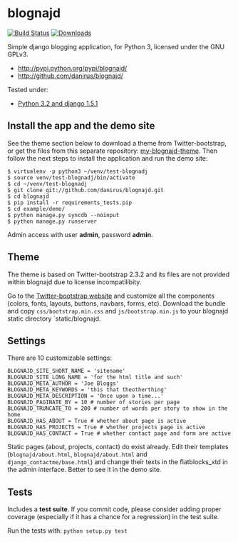 # blognajd

[![Build Status](https://travis-ci.org/danirus/blognajd.png)](https://travis-ci.org/danirus/blognajd) [![Downloads](https://pypip.in/d/blognajd/badge.png)](https://pypi.python.org/pypi/blognajd)

Simple django blogging application, for Python 3, licensed under the GNU GPLv3.

* http://pypi.python.org/pypi/blognajd/
* http://github.com/danirus/blognajd/

Tested under:

* [Python 3.2 and django 1.5.1](http://buildbot.danir.us/builders/blognajd-py32dj15)


## Install the app and the demo site

See the theme section below to download a theme from Twitter-bootstrap, or get the files from this separate repository: [my-blognajd-theme](https://github.com/danirus/my-blognajd-theme). Then follow the next steps to install the application and run the demo site:

    $ virtualenv -p python3 ~/venv/test-blognadj
    $ source venv/test-blognadj/bin/activate
    $ cd ~/venv/test-blognadj
    $ git clone git://github.com/danirus/blognajd.git
    $ cd blognajd
    $ pip install -r requirements_tests.pip
    $ cd example/demo/
    $ python manage.py syncdb --noinput
    $ python manage.py runserver

Admin access with user **admin**, password **admin**.


## Theme

The theme is based on Twitter-bootstrap 2.3.2 and its files are not provided within blognajd due to license incompatilibity. 

Go to the [Twitter-bootstrap website](http://twitter.github.io/bootstrap/customize.html) and customize all the components (colors, fonts, layouts, buttons, navbars, forms, etc). Download the bundle and copy `css/bootstrap.min.css` and `js/bootstrap.min.js` to your blognajd static directory `static/blognajd.


## Settings

There are 10 customizable settings:

    BLOGNAJD_SITE_SHORT_NAME = 'sitename'
    BLOGNAJD_SITE_LONG_NAME = 'for the html title and such'
    BLOGNAJD_META_AUTHOR = 'Joe Bloggs'
    BLOGNAJD_META_KEYWORDS = 'this that theotherthing'
    BLOGNAJD_META_DESCRIPTION = 'Once upon a time...'
    BLOGNAJD_PAGINATE_BY = 10 # number of stories per page
    BLOGNAJD_TRUNCATE_TO = 200 # number of words per story to show in the home
    BLOGNAJD_HAS_ABOUT = True # whether about page is active
    BLOGNAJD_HAS_PROJECTS = True # whether projects page is active
    BLOGNAJD_HAS_CONTACT = True # whether contact page and form are active

Static pages (about, projects, contact) do exist already. Edit their templates (`blognajd/about.html`, `blognajd/about.html` and `django_contactme/base.html`) and change their texts in the flatblocks_xtd in the admin interface. Better to see it in the demo site.


## Tests

Includes a **test suite**. If you commit code, please consider adding proper coverage (especially if it has a chance for a regression) in the test suite.

Run the tests with:  ``python setup.py test``
